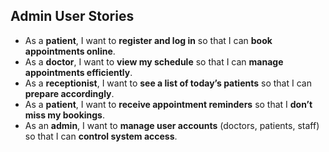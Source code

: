 ## Admin User Stories
- As a **patient**, I want to **register and log in** so that I can **book appointments online**.
- As a **doctor**, I want to **view my schedule** so that I can **manage appointments efficiently**.
- As a **receptionist**, I want to **see a list of today’s patients** so that I can **prepare accordingly**.
- As a **patient**, I want to **receive appointment reminders** so that I **don’t miss my bookings**.
- As an **admin**, I want to **manage user accounts** (doctors, patients, staff) so that I can **control system access**.
